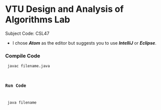 # VTU Design and Analysis of Algorithms Lab
Subject Code: CSL47
- I chose ***Atom*** as the editor but suggests you to use ***IntelliJ*** or ***Eclipse***.

### Compile Code
<code> javac filename.java </p>

### Run Code
<p> java filename </p>

